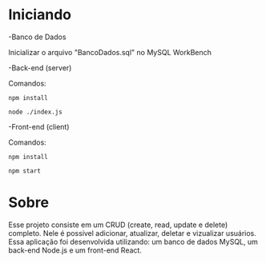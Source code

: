 # Iniciando

-Banco de Dados

Inicializar o arquivo "BancoDados.sql" no MySQL WorkBench

-Back-end (server)

Comandos:

``npm install``

``node ./index.js``

-Front-end (client)

Comandos:

``npm install``

``npm start``


# Sobre

Esse projeto consiste em um CRUD (create, read, update e delete) completo. Nele é possível adicionar, atualizar, deletar e vizualizar usuários. Essa aplicação foi desenvolvida utilizando: um banco de dados MySQL, um back-end Node.js e um front-end React.
